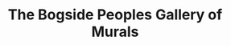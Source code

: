 ---
title: "The Bogside Peoples Gallery of Murals"
address: "The Bogside Artists, The Peoples Gallery 46 William Street, Derry, Co. Derry, BT48 9AD"
tel: "+44 (0)28 7137 3842"
county: "Derry"
category: "Art Galleries"
type: "Content"
lat: "54.9918098449707"
lng: "-7.320168972015381"
---
